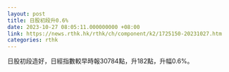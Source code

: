 ```yaml
---
layout: post
title: 日股初段升0.6%
date: 2023-10-27 08:05:11.000000000 +08:00
link: https://news.rthk.hk/rthk/ch/component/k2/1725150-20231027.htm
categories: rthk
---
```


日股初段造好，日經指數較早時報30784點，升182點，升幅0.6%。
